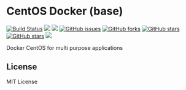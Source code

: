 # CentOS Docker (base)
[![Build Status](https://travis-ci.org/zeroc0d3lab/centos-base.svg?branch=master)](https://travis-ci.org/zeroc0d3lab/centos-base) [![](https://images.microbadger.com/badges/image/zeroc0d3lab/centos-base.svg)](https://microbadger.com/images/zeroc0d3lab/centos-base "Layers") [![](https://images.microbadger.com/badges/version/zeroc0d3lab/centos-base.svg)](https://microbadger.com/images/zeroc0d3lab/centos-base "Version") [![GitHub issues](https://img.shields.io/github/issues/zeroc0d3lab/centos-base.svg)](https://github.com/zeroc0d3lab/centos-base/issues) [![GitHub forks](https://img.shields.io/github/forks/zeroc0d3lab/centos-base.svg)](https://github.com/zeroc0d3lab/centos-base/network) [![GitHub stars](https://img.shields.io/github/stars/zeroc0d3lab/centos-base.svg)](https://github.com/zeroc0d3lab/centos-base/stargazers) [![GitHub stars](https://img.shields.io/github/stars/zeroc0d3lab/centos-base.svg)](https://github.com/zeroc0d3lab/centos-base/stargazers) [![](https://images.microbadger.com/badges/license/zeroc0d3lab/centos-base.svg)](https://microbadger.com/images/zeroc0d3lab/centos-base "License")

Docker CentOS for multi purpose applications

## License
MIT License
